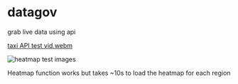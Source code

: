 # datagov
grab live data using api

[taxi API test vid.webm](https://user-images.githubusercontent.com/109660863/217504518-446aa753-061b-4730-b908-c74ef0d18f3d.webm)


![heatmap test images](https://user-images.githubusercontent.com/109660863/217504532-b7b3485b-2615-4fcb-ab64-b8a385ccfe19.jpg)

Heatmap function works but takes ~10s to load the heatmap for each region
